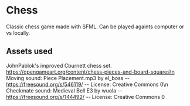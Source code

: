 # Chess
Classic chess game made with SFML. Can be played againts computer or vs locally.

## Assets used
JohnPablok's improved Cburnett chess set. https://opengameart.org/content/chess-pieces-and-board-squares\n
Moving sound: Piece Placement.mp3 by el_boss -- https://freesound.org/s/546119/ -- License: Creative Commons 0\n
Checkmate sound: Medieval Bell E3 by wuola -- https://freesound.org/s/144492/ -- License: Creative Commons 0
